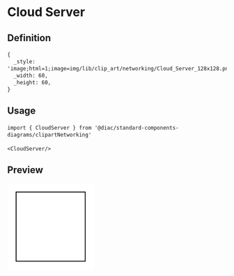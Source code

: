 # Cloud Server

## Definition

```
{
  _style: 'image;html=1;image=img/lib/clip_art/networking/Cloud_Server_128x128.pngstrokeColor=none;',
  _width: 60,
  _height: 60,
}
```

## Usage

```
import { CloudServer } from '@diac/standard-components-diagrams/clipartNetworking'

<CloudServer/>
```

## Preview

<img src="./cloud-server.png" width="200"/>
